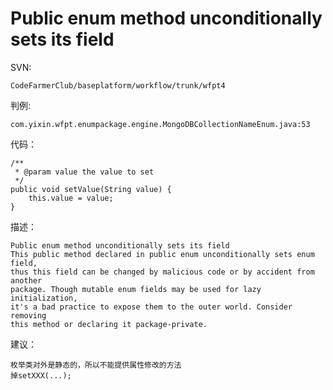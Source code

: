 # Public enum method unconditionally sets its field

SVN:   

	CodeFarmerClub/baseplatform/workflow/trunk/wfpt4
	
判例:

	com.yixin.wfpt.enumpackage.engine.MongoDBCollectionNameEnum.java:53
	
代码：
      
    /**
	 * @param value the value to set
	 */
	public void setValue(String value) {
		this.value = value;
	}
      
描述：

    Public enum method unconditionally sets its field
    This public method declared in public enum unconditionally sets enum field, 
	thus this field can be changed by malicious code or by accident from another 
	package. Though mutable enum fields may be used for lazy initialization, 
	it's a bad practice to expose them to the outer world. Consider removing 
	this method or declaring it package-private.

建议：
     
	枚举类对外是静态的，所以不能提供属性修改的方法
    掉setXXX(...);
	 
	
